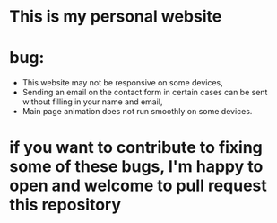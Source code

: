 # This is my personal website

# bug:

<ul>
  <li> This website may not be responsive on some devices, </li>
  <li> Sending an email on the contact form in certain cases can be sent without filling in your name and email, </li>
  <li> Main page animation does not run smoothly on some devices. </li>
</ul>

# if you want to contribute to fixing some of these bugs, I'm happy to open and welcome to pull request this repository

